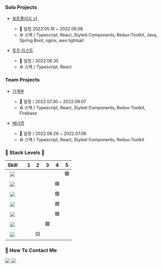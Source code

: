 ### Solo Projects
- [포트폴리오 v1](https://github.com/Doosies/portfolio/)
  - 📆 일정 2022.05.19 ~ 2022.06.08
  - ⚙️ 스택 / Typescript, React, Styled-Components, Redux-Toolkit, Java, Spring Boot, nginx, aws lightsail  

- [투두 리스트](https://github.com/Doosies/todoList-page/)
  - 📆 일정 / 2022.06.30
  - ⚙️ 스택 / Typescript, React

### Team Projects
- [가계부](https://github.com/preCrew/account_book)
  - 📆 일정 / 2022.07.30 ~ 2022.09.07  
  - ⚙️ 스택 / Typescript, React, Styled-Components, Redux-Toolkit, Firebase 
  
- [배너앱](https://github.com/preCrew/banner_create_app)
  - 📆 일정 / 2022.06.26 ~ 2022.07.06
  - ⚙️ 스택 / Typescript, React, Styled-Components, Redux-Toolkit 

### 💪 Stack Levels 💪
|Skill|| 1 | 2 | 3 | 4 | 5|
|:---:|:---:|:---:|:---:|:---:|:---:|:---:|
![](https://img.shields.io/badge/Javascript-F7DF1E?&style=style=for-the-badge&logo=Javascript&logoColor=white)||  |  |  |  | 🟪 |
![](https://img.shields.io/badge/Typescript-3178C6?&style=style=for-the-badge&logo=Typescript&logoColor=white)||  |  |  | 🟦 |  |
![](https://img.shields.io/badge/React-61DAFB?&style=style=for-the-badge&logo=React&logoColor=white)          ||  |  |  | 🟦 |  |
![](https://img.shields.io/badge/Redux-764ABC?&style=style=for-the-badge&logo=Redux&logoColor=white)          ||  |  |  | 🟦 |  |
![](https://img.shields.io/badge/Html5-E34F26?&style=style=for-the-badge&logo=Html5&logoColor=white)          ||  |  |  | 🟦 |  |
![](https://img.shields.io/badge/Css3-1572B6?&style=style=for-the-badge&logo=Css3&logoColor=white)            ||  |  | 🟩 |  |  |
![](https://img.shields.io/badge/MySQL-4479A1?&style=style=for-the-badge&logo=MySQL&logoColor=white)          ||  | 🟨 |  |  |  |

### 👀 How To Contact Me
[![](https://img.shields.io/badge/TechBlog-20C997?&style=style=for-the-badge&logo=Velog&logoColor=white)](https://velog.io/@song961003)
[![](https://img.shields.io/badge/SendMail-EA4335?&style=style=for-the-badge&logo=Gmail&logoColor=white)](mailto:song961003@gmail.com)
